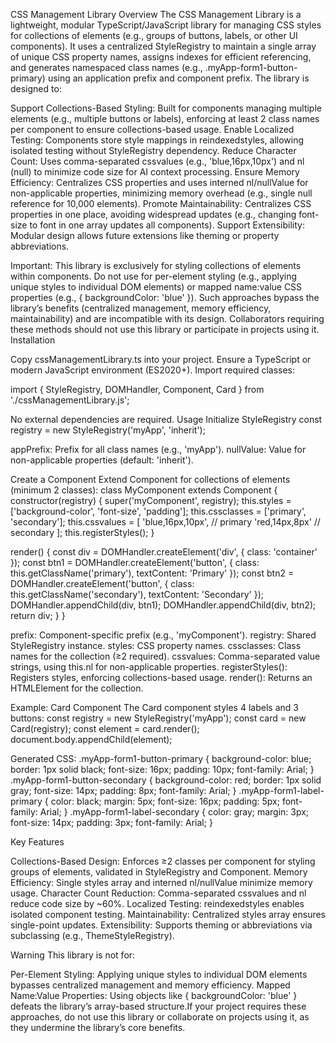 CSS Management Library
Overview
The CSS Management Library is a lightweight, modular TypeScript/JavaScript library for managing CSS styles for collections of elements (e.g., groups of buttons, labels, or other UI components). It uses a centralized StyleRegistry to maintain a single array of unique CSS property names, assigns indexes for efficient referencing, and generates namespaced class names (e.g., .myApp-form1-button-primary) using an application prefix and component prefix. The library is designed to:

Support Collections-Based Styling: Built for components managing multiple elements (e.g., multiple buttons or labels), enforcing at least 2 class names per component to ensure collections-based usage.
Enable Localized Testing: Components store style mappings in reindexedstyles, allowing isolated testing without StyleRegistry dependency.
Reduce Character Count: Uses comma-separated cssvalues (e.g., 'blue,16px,10px') and nl (null) to minimize code size for AI context processing.
Ensure Memory Efficiency: Centralizes CSS properties and uses interned nl/nullValue for non-applicable properties, minimizing memory overhead (e.g., single null reference for 10,000 elements).
Promote Maintainability: Centralizes CSS properties in one place, avoiding widespread updates (e.g., changing font-size to font in one array updates all components).
Support Extensibility: Modular design allows future extensions like theming or property abbreviations.

Important: This library is exclusively for styling collections of elements within components. Do not use for per-element styling (e.g., applying unique styles to individual DOM elements) or mapped name:value CSS properties (e.g., { backgroundColor: 'blue' }). Such approaches bypass the library’s benefits (centralized management, memory efficiency, maintainability) and are incompatible with its design. Collaborators requiring these methods should not use this library or participate in projects using it.
Installation

Copy cssManagementLibrary.ts into your project.
Ensure a TypeScript or modern JavaScript environment (ES2020+).
Import required classes:

import { StyleRegistry, DOMHandler, Component, Card } from './cssManagementLibrary.js';

No external dependencies are required.
Usage
Initialize StyleRegistry
const registry = new StyleRegistry('myApp', 'inherit');


appPrefix: Prefix for all class names (e.g., 'myApp').
nullValue: Value for non-applicable properties (default: 'inherit').

Create a Component
Extend Component for collections of elements (minimum 2 classes):
class MyComponent extends Component {
  constructor(registry) {
    super('myComponent', registry);
    this.styles = ['background-color', 'font-size', 'padding'];
    this.cssclasses = ['primary', 'secondary'];
    this.cssvalues = [
      'blue,16px,10px',  // primary
      'red,14px,8px'     // secondary
    ];
    this.registerStyles();
  }

  render() {
    const div = DOMHandler.createElement('div', { class: 'container' });
    const btn1 = DOMHandler.createElement('button', {
      class: this.getClassName('primary'),
      textContent: 'Primary'
    });
    const btn2 = DOMHandler.createElement('button', {
      class: this.getClassName('secondary'),
      textContent: 'Secondary'
    });
    DOMHandler.appendChild(div, btn1);
    DOMHandler.appendChild(div, btn2);
    return div;
  }
}


prefix: Component-specific prefix (e.g., 'myComponent').
registry: Shared StyleRegistry instance.
styles: CSS property names.
cssclasses: Class names for the collection (≥2 required).
cssvalues: Comma-separated value strings, using this.nl for non-applicable properties.
registerStyles(): Registers styles, enforcing collections-based usage.
render(): Returns an HTMLElement for the collection.

Example: Card Component
The Card component styles 4 labels and 3 buttons:
const registry = new StyleRegistry('myApp');
const card = new Card(registry);
const element = card.render();
document.body.appendChild(element);

Generated CSS:
.myApp-form1-button-primary {
  background-color: blue;
  border: 1px solid black;
  font-size: 16px;
  padding: 10px;
  font-family: Arial;
}
.myApp-form1-button-secondary {
  background-color: red;
  border: 1px solid gray;
  font-size: 14px;
  padding: 8px;
  font-family: Arial;
}
.myApp-form1-label-primary {
  color: black;
  margin: 5px;
  font-size: 16px;
  padding: 5px;
  font-family: Arial;
}
.myApp-form1-label-secondary {
  color: gray;
  margin: 3px;
  font-size: 14px;
  padding: 3px;
  font-family: Arial;
}

Key Features

Collections-Based Design: Enforces ≥2 classes per component for styling groups of elements, validated in StyleRegistry and Component.
Memory Efficiency: Single styles array and interned nl/nullValue minimize memory usage.
Character Count Reduction: Comma-separated cssvalues and nl reduce code size by ~60%.
Localized Testing: reindexedstyles enables isolated component testing.
Maintainability: Centralized styles array ensures single-point updates.
Extensibility: Supports theming or abbreviations via subclassing (e.g., ThemeStyleRegistry).

Warning
This library is not for:

Per-Element Styling: Applying unique styles to individual DOM elements bypasses centralized management and memory efficiency.
Mapped Name:Value Properties: Using objects like { backgroundColor: 'blue' } defeats the library’s array-based structure.If your project requires these approaches, do not use this library or collaborate on projects using it, as they undermine the library’s core benefits.
